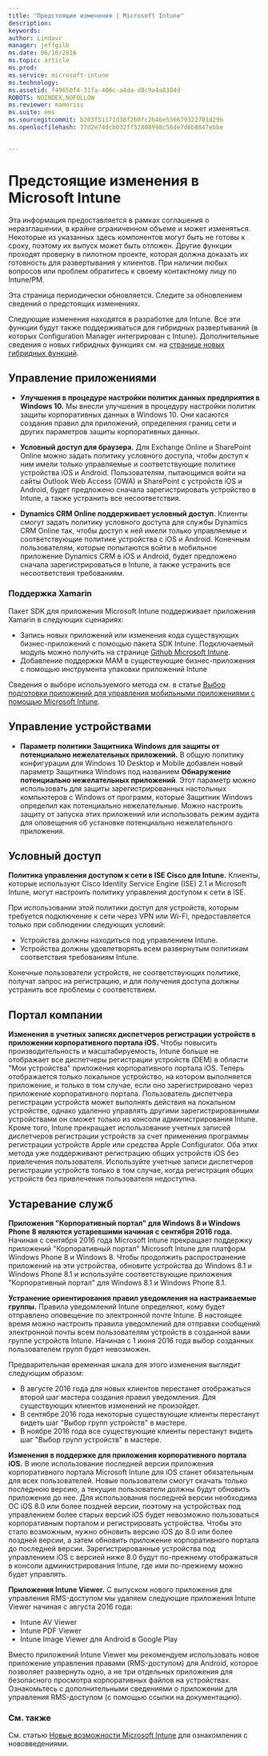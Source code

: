 ```yaml
---
title: "Предстоящие изменения | Microsoft Intune"
description: 
keywords: 
author: Lindavr
manager: jeffgilb
ms.date: 06/10/2016
ms.topic: article
ms.prod: 
ms.service: microsoft-intune
ms.technology: 
ms.assetid: f49650f4-31fa-406c-a4da-d8c9a4a8384d
ROBOTS: NOINDEX,NOFOLLOW
ms.reviewer: mamoriss
ms.suite: ems
ms.sourcegitcommit: b203f51171d38f2b0fc2b46e556679322701d29b
ms.openlocfilehash: 77d2e74dcb032ff52808998c56de7d6b8847ebbe


---
```


# Предстоящие изменения в Microsoft Intune
Эта информация предоставляется в рамках соглашения о неразглашении, в крайне ограниченном объеме и может изменяться. Некоторые из указанных здесь компонентов могут быть не готовы к сроку, поэтому их выпуск может быть отложен. Другие функции проходят проверку в пилотном проекте, которая должна доказать их готовность для развертывания у клиентов. При наличии любых вопросов или проблем обратитесь к своему контактному лицу по Intune/PM.

Эта страница периодически обновляется. Следите за обновлением сведений о предстоящих изменениях.

Следующие изменения находятся в разработке для Intune. Все эти функции будут также поддерживаться для гибридных развертываний (в которых Configuration Manager интегрирован с Intune). Дополнительные сведения о новых гибридных функциях см. на [странице новых гибридных функций](https://technet.microsoft.com/en-US/library/mt718155(TechNet.10).aspx).


## Управление приложениями
- **Улучшения в процедуре настройки политик данных предприятия в Windows 10.** Мы внесли улучшения в процедуру настройки политик защиты корпоративных данных в Windows 10. Они касаются создания правил для приложений, определения границ сети и других параметров защиты корпоративных данных.
<!---TFS 1303011--->

- **Условный доступ для браузера.** Для Exchange Online и SharePoint Online можно задать политику условного доступа, чтобы доступ к ним имели только управляемые и соответствующие политике устройства iOS и Android. Пользователям, пытающимся войти на сайты Outlook Web Access (OWA) и SharePoint с устройств iOS и Android, будет предложено сначала зарегистрировать устройство в Intune, а также устранить все несоответствия.
<!---TFS 1175844--->

- **Dynamics CRM Online поддерживает условный доступ.** Клиенты смогут задать политику условного доступа для службы Dynamics CRM Online так, чтобы доступ к ней имели только управляемые и соответствующие политике устройства с iOS и Android. Конечным пользователям, которые попытаются войти в мобильное приложение Dynamics CRM в iOS и Android, будет предложено сначала зарегистрироваться в Intune, а также устранить все несоответствия требованиям.
<!---TFS1295358--->

### Поддержка Xamarin
Пакет SDK для приложения Microsoft Intune поддерживает приложения Xamarin в следующих сценариях:

- Запись новых приложений или изменения кода существующих бизнес-приложений с помощью пакета SDK Intune. Подключаемый модуль можно получить на странице [Github Microsoft Intune](https://github.com/msintuneappsdk).
- Добавление поддержки MAM в существующие бизнес-приложения с помощью инструмента упаковки приложений Intune

Сведения о выборе используемого метода см. в статье [Выбор подготовки приложений для управления мобильными приложениями с помощью Microsoft Intune](https://docs.microsoft.com/en-us/intune/deploy-use/decide-how-to-prepare-apps-for-mobile-application-management-with-microsoft-intune).
<!--- TFS 1061478 & TFS 1152340--->

## Управление устройствами
- **Параметр политики Защитника Windows для защиты от потенциально нежелательных приложений.** В общую политику конфигурации для Windows 10 Desktop и Mobile добавлен новый параметр Защитника Windows под названием **Обнаружение потенциально нежелательных приложений**. Этот параметр можно использовать для защиты зарегистрированных настольных компьютеров с Windows от программ, которые Защитник Windows определил как потенциально нежелательные. Можно настроить защиту от запуска этих приложений или использовать режим аудита для оповещения об установке потенциально нежелательного приложения.
<!---TFS 1244478--->

## Условный доступ
**Политика управления доступом к сети в ISE Cisco для Intune.**  Клиенты, которые используют Cisco Identity Service Engine (ISE) 2.1 и Microsoft Intune, могут настроить политику управления доступом к сети в ISE.

При использовании этой политики доступ для устройств, которым требуется подключение к сети через VPN или Wi-Fi, предоставляется только при соблюдении следующих условий:

* Устройства должны находиться под управлением Intune.
* Устройства должны удовлетворять всем развернутым политикам соответствия требованиям Intune.

Конечные пользователи устройств, не соответствующих политике, получат запрос на регистрацию, и для получения доступа должны устранить все проблемы с соответствием.
<!---TFS 1299144--->

## Портал компании
**Изменения в учетных записях диспетчеров регистрации устройств в приложении корпоративного портала iOS.** Чтобы повысить производительность и масштабируемость, Intune больше не отображает все диспетчеры регистрации устройств (DEM) в области "Мои устройства" приложения корпоративного портала iOS. Теперь отображается только локальное устройство, на котором выполняется приложение, и только в том случае, если оно зарегистрировано через приложение корпоративного портала. Пользователь диспетчера регистрации устройств может выполнять действия на локальном устройстве, однако удаленно управлять другими зарегистрированными устройствами он сможет только из консоли администрирования Intune.  Кроме того, Intune прекращает использование учетных записей диспетчеров регистрации устройств за счет применения программы регистрации устройств Apple или средства Apple Configurator. Оба этих метода уже поддерживают регистрацию общих устройств iOS без привлечения пользователя. Используйте учетные записи диспетчеров регистрации устройств только в том случае, когда регистрация общих устройств без привлечения пользователя недоступна.
<!---TFS 1233681--->

## Устаревание служб
**Приложения "Корпоративный портал" для Windows 8 и Windows Phone 8 являются устаревшими начиная с сентября 2016 года.** Начиная с сентября 2016 года Microsoft Intune прекращает поддержку приложений "Корпоративный портал" Microsoft Intune для платформ Windows Phone 8 и Windows 8. Чтобы продолжить распространение приложений на эти устройства, обновите устройства до Windows 8.1 и Windows Phone 8.1 и используйте соответствующие приложения "Корпоративный портал" для Windows 8.1 и Windows Phone 8.1.
<!---TFS 1255391--->

**Устранение ориентирования правил уведомления на настраиваемые группы.**
Правила уведомлений Intune определяют, кому будет отправлено оповещение по электронной почте Intune. В настоящее время можно настроить правила уведомлений для отправки сообщений электронной почты всем пользователям устройств в созданной вами группе устройств Intune. Начиная с 1 июня 2016 года выбор созданных пользователем групп будет невозможен.

Предварительная временная шкала для этого изменения выглядит следующим образом:
- В августе 2016 года для новых клиентов перестанет отображаться второй шаг мастера создания правил уведомления. Для существующих клиентов изменений не произойдет.
- В сентябре 2016 года некоторые существующие клиенты перестанут видеть шаг "Выбор групп устройств" в мастере.
- В ноябре 2016 года все существующие клиенты перестанут видеть шаг "Выбор групп устройств" в мастере.
<!---   TFS 1278864--->

**Изменения в поддержке для приложения корпоративного портала iOS.**
В июле использование последней версии приложения корпоративного портала Microsoft Intune для iOS станет обязательным для всех пользователей. Новые пользователи смогут скачать только последнюю версию, а текущие пользователи должны будут обновить приложение до нее. Для использования последней версии необходима ОС iOS 8.0 или более поздней версии, поэтому на устройствах под управлением более старых версий iOS будет невозможно пользоваться корпоративным порталом и регистрировать устройства. Чтобы это стало возможным, нужно обновить версию iOS до 8.0 или более поздней версии, а затем обновить приложение корпоративного портала до последней версии. Зарегистрированные устройства под управлением iOS с версией ниже 8.0 будут по-прежнему отображаться в консоли администрирования Intune, где ими по-прежнему можно будет управлять.  

**Приложения Intune Viewer.** С выпуском нового приложения для управления RMS-доступом мы удаляем следующие приложения Intune Viewer начиная с августа 2016 года:
- Intune AV Viewer
- Intune PDF Viewer
- Intune Image Viewer для Android в Google Play

Вместо приложений Intune Viewer мы рекомендуем использовать новое приложение управления правами (RMS-доступом) для Android, которое позволяет развернуть одно, а не три отдельных приложения для безопасного просмотра корпоративных файлов на устройствах. Ознакомьтесь с дополнительными сведениями о приложении для управления RMS-доступом (с помощью ссылки на документацию).


### См. также
См. статью [Новые возможности Microsoft Intune](whats-new-in-microsoft-intune.md) для ознакомления с нововведениями.



<!--HONumber=Jun16_HO3-->


